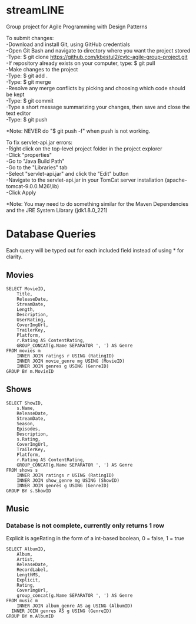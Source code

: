 # streamLINE
Group project for Agile Programming with Design Patterns  
  
To submit changes:  
-Download and install Git, using GitHub credentials  
-Open Git Bash and navigate to directory where you want the project stored  
-Type: $ git clone https://github.com/kbestul2/cvtc-agile-group-project.git  
-If repository already exists on your computer, type: $ git pull  
-Make changes to the project  
-Type: $ git add .  
-Type: $ git merge  
-Resolve any merge conflicts by picking and choosing which code should be kept  
-Type: $ git commit  
-Type a short message summarizing your changes, then save and close the text editor  
-Type: $ git push  
  
*Note: NEVER do "$ git push -f" when push is not working.  
  
To fix servlet-api.jar errors:  
-Right click on the top-level project folder in the project explorer  
-Click "properties"  
-Go to "Java Build Path"  
-Go to the "Libraries" tab  
-Select "servlet-api.jar" and click the "Edit" button  
-Navigate to the servlet-api.jar in your TomCat server installation (apache-tomcat-9.0.0.M26\lib)  
-Click Apply  
  
*Note: You may need to do something similar for the Maven Dependencies and the JRE System Library (jdk1.8.0_221)  


# Database Queries

Each query will be typed out for each included field instead of using * for clarity.

## Movies

```
SELECT MovieID, 
   	Title, 
	ReleaseDate, 
	StreamDate, 
	Length, 
	Description, 
	UserRating, 
	CoverImgUrl, 
	TrailerKey, 
	Platform, 
	r.Rating AS ContentRating, 
	GROUP_CONCAT(g.Name SEPARATOR ', ') AS Genre
FROM movies m
	INNER JOIN ratings r USING (RatingID)
	INNER JOIN movie_genre mg USING (MovieID)
	INNER JOIN genres g USING (GenreID)
GROUP BY m.MovieID
```

## Shows

```
SELECT ShowID,
	s.Name,
    ReleaseDate,
    StreamDate,
    Season,
    Episodes,
    Description,
    s.Rating,
    CoverImgUrl,
    TrailerKey,
    Platform,
	r.Rating AS ContentRating, 
	GROUP_CONCAT(g.Name SEPARATOR ', ') AS Genre
FROM shows s
	INNER JOIN ratings r USING (RatingID)
	INNER JOIN show_genre mg USING (ShowID)
	INNER JOIN genres g USING (GenreID)
GROUP BY s.ShowID
```

## Music

### Database is not complete, currently only returns 1 row

Explicit is ageRating in the form of a int-based boolean, 0 = false, 1 = true

```
SELECT AlbumID,
	Album,
    Artist,
    ReleaseDate,
    RecordLabel,
    LengthMS,
    Explicit,
    Rating,
    CoverImgUrl,
	group_concat(g.Name SEPARATOR ', ') AS Genre
FROM music m
	INNER JOIN album_genre AS ag USING (AlbumID)
  INNER JOIN genres AS g USING (GenreID)
GROUP BY m.AlbumID
```


